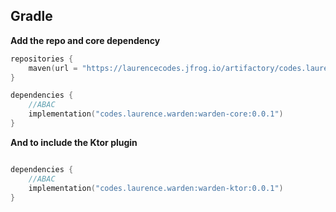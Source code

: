 ## Gradle
**Add the repo and core dependency**
```kotlin
repositories {
    maven(url = "https://laurencecodes.jfrog.io/artifactory/codes.laurence.warden/")
}

dependencies {
    //ABAC
    implementation("codes.laurence.warden:warden-core:0.0.1")
}
```
**And to include the Ktor plugin**
```kotlin

dependencies {
    //ABAC
    implementation("codes.laurence.warden:warden-ktor:0.0.1")
}
```
